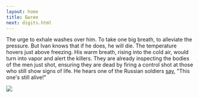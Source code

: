```yaml
---
layout: home
title: Бытие
next: digits.html
---
```


The urge to exhale washes over him. To take one big breath, to alleviate the pressure. But Ivan knows that if he does, he will die.
The temperature hovers just above freezing. His warm breath, rising into the cold air, would turn into vapor and alert the killers. 
They are already inspecting the bodies of the men just shot, ensuring they are dead by firing a control shot at those who still show signs of life. 
He hears one of the Russian soldiers <a href="https://moses.lamourism.com/porn/%D0%BF%D1%83%D1%82%D0%B8%D0%BD-%D0%BF%D0%BE%D0%BB%D1%83%D1%87%D0%B8%D1%82-%D0%BF%D0%B8Z%D0%B4%D1%8B.mp4?debug=🇺🇦" class="nomagic">say</a>, 
"This one's still alive!"


[![](https://thepiratecircus.com/Inquisition/indulgentia/oobo23.jpg)](https://moses.lamourism.com/shabbat/bucha.png?debug=🇺🇦)
